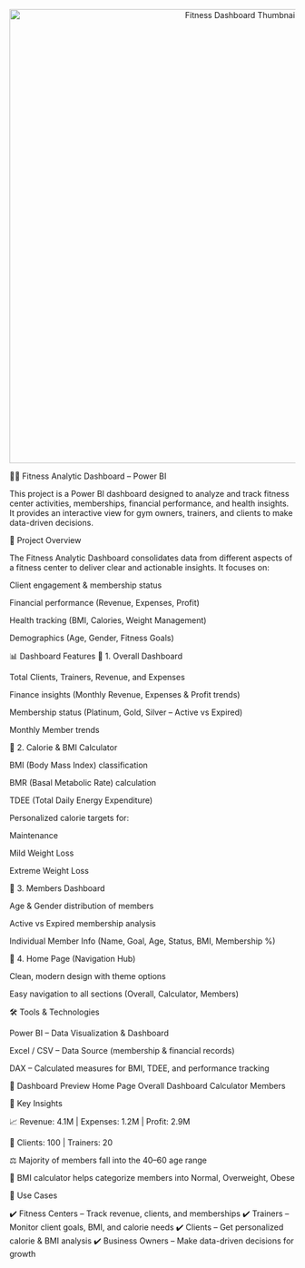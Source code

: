 <p align="center">
  <img src=""C:\Users\dhubb\OneDrive\Desktop\power bi\fitness\Screenshot 2025-09-04 141931.png"" alt="Fitness Dashboard Thumbnail" width="800">
</p>

🏋️‍♂️ Fitness Analytic Dashboard – Power BI

This project is a Power BI dashboard designed to analyze and track fitness center activities, memberships, financial performance, and health insights.
It provides an interactive view for gym owners, trainers, and clients to make data-driven decisions.

📌 Project Overview

The Fitness Analytic Dashboard consolidates data from different aspects of a fitness center to deliver clear and actionable insights.
It focuses on:

Client engagement & membership status

Financial performance (Revenue, Expenses, Profit)

Health tracking (BMI, Calories, Weight Management)

Demographics (Age, Gender, Fitness Goals)

📊 Dashboard Features
🔹 1. Overall Dashboard

Total Clients, Trainers, Revenue, and Expenses

Finance insights (Monthly Revenue, Expenses & Profit trends)

Membership status (Platinum, Gold, Silver – Active vs Expired)

Monthly Member trends

🔹 2. Calorie & BMI Calculator

BMI (Body Mass Index) classification

BMR (Basal Metabolic Rate) calculation

TDEE (Total Daily Energy Expenditure)

Personalized calorie targets for:

Maintenance

Mild Weight Loss

Extreme Weight Loss

🔹 3. Members Dashboard

Age & Gender distribution of members

Active vs Expired membership analysis

Individual Member Info (Name, Goal, Age, Status, BMI, Membership %)

🔹 4. Home Page (Navigation Hub)

Clean, modern design with theme options

Easy navigation to all sections (Overall, Calculator, Members)

🛠 Tools & Technologies

Power BI – Data Visualization & Dashboard

Excel / CSV – Data Source (membership & financial records)

DAX – Calculated measures for BMI, TDEE, and performance tracking

📸 Dashboard Preview
Home Page	Overall Dashboard	Calculator	Members

	
	
	
🚀 Key Insights

📈 Revenue: 4.1M | Expenses: 1.2M | Profit: 2.9M

👥 Clients: 100 | Trainers: 20

⚖️ Majority of members fall into the 40–60 age range

💪 BMI calculator helps categorize members into Normal, Overweight, Obese

🎯 Use Cases

✔️ Fitness Centers – Track revenue, clients, and memberships
✔️ Trainers – Monitor client goals, BMI, and calorie needs
✔️ Clients – Get personalized calorie & BMI analysis
✔️ Business Owners – Make data-driven decisions for growth
